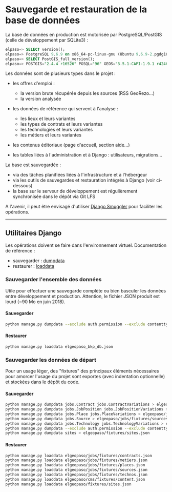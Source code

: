 # Sauvegarde et restauration de la base de données

La base de données en production est motorisée par PostgreSQL/PostGIS (celle de développement par SQLite3) :

```sql
elpaso=> SELECT version();
elpaso=> PostgreSQL 9.6.9 on x86_64-pc-linux-gnu (Ubuntu 9.6.9-2.pgdg16.04+1), compiled by gcc (Ubuntu 5.4.0-6ubuntu1~16.04.9) 5.4.0 20160609, 64-bit
elpaso=> SELECT PostGIS_full_version();
elpaso=> POSTGIS="2.4.4 r16526" PGSQL="96" GEOS="3.5.1-CAPI-1.9.1 r4246" PROJ="Rel. 4.9.2, 08 September 2015" GDAL="GDAL 1.11.3, released 2015/09/16" LIBXML="2.9.3" LIBJSON="0.11.99" LIBPROTOBUF="1.2.1" (core procs from "2.4.1 r16012" need upgrade) RASTER (raster procs from "2.4.1 r16012" need upgrade)
```

Les données sont de plusieurs types dans le projet :

* les offres d'emploi :
  * la version brute récupérée depuis les sources (RSS GeoRezo...)
  * la version analysée

* les données de référence qui servent à l'analyse :

  * les lieux et leurs variantes
  * les types de contrats et leurs variantes
  * les technologies et leurs variantes
  * les métiers et leurs variantes

* les contenus éditoriaux (page d'accueil, section aide...)

* les tables liées à l'administration et à Django : utilisateurs, migrations...

La base est sauvegardée :

* via des tâches planifiées liées à l'infrastructure et à l'hébergeur
* via les outils de sauvegardes et restauration intégrés à Django (voir ci-dessous)
* la base sur le serveur de développement est régulièrement synchronisée dans le dépôt via Git LFS

A l'avenir, il peut être envisagé d'utiliser [Django Smuggler](https://github.com/semente/django-smuggler) pour faciliter les opérations.

----

## Utilitaires Django

Les opérations doivent se faire dans l'environnement virtuel. Documentation de référence :

* sauvegarder : [dumpdata](https://docs.djangoproject.com/en/dev/ref/django-admin/#dumpdata)
* restaurer : [loaddata](https://docs.djangoproject.com/en/dev/ref/django-admin/#loaddata)

### Sauvegarder l'ensemble des données

Utile pour effectuer une sauvegarde complète ou bien basculer les données entre développement et production. Attention, le fichier JSON produit est lourd (~90 Mo en juin 2018).

#### Sauvegarder

```bash
python manage.py dumpdata --exclude auth.permission --exclude contenttypes > elgeopaso_bkp_db.json
```

#### Restaurer

```bash
python manage.py loaddata elgeopaso_bkp_db.json
```

### Sauvegarder les données de départ

Pour un usage léger, des "fixtures" des principaux éléments nécessaires pour amorcer l'usage du projet sont exportes (avec indentation optionnelle) et stockées dans le dépôt du code.

#### Sauvegarder

```bash
python manage.py dumpdata jobs.Contract jobs.ContractVariations > elgeopaso/jobs/fixtures/contracts.json
python manage.py dumpdata jobs.JobPosition jobs.JobPositionVariations > elgeopaso/jobs/fixtures/metiers.json
python manage.py dumpdata jobs.Place jobs.PlaceVariations > elgeopaso/jobs/fixtures/places.json
python manage.py dumpdata jobs.Source > elgeopaso/jobs/fixtures/sources.json
python manage.py dumpdata jobs.Technology jobs.TechnologyVariations > elgeopaso/jobs/fixtures/technos.json
python manage.py dumpdata --exclude auth.permission --exclude contenttypes cms.Article cms.Category > elgeopaso/cms/fixtures/content.json
python manage.py dumpdata sites > elgeopaso/fixtures/sites.json
```

#### Restaurer

```bash
python manage.py loaddata elgeopaso/jobs/fixtures/contracts.json
python manage.py loaddata elgeopaso/jobs/fixtures/metiers.json
python manage.py loaddata elgeopaso/jobs/fixtures/places.json
python manage.py loaddata elgeopaso/jobs/fixtures/sources.json
python manage.py loaddata elgeopaso/jobs/fixtures/technos.json
python manage.py loaddata elgeopaso/cms/fixtures/content.json
python manage.py loaddata elgeopaso/fixtures/sites.json
```
